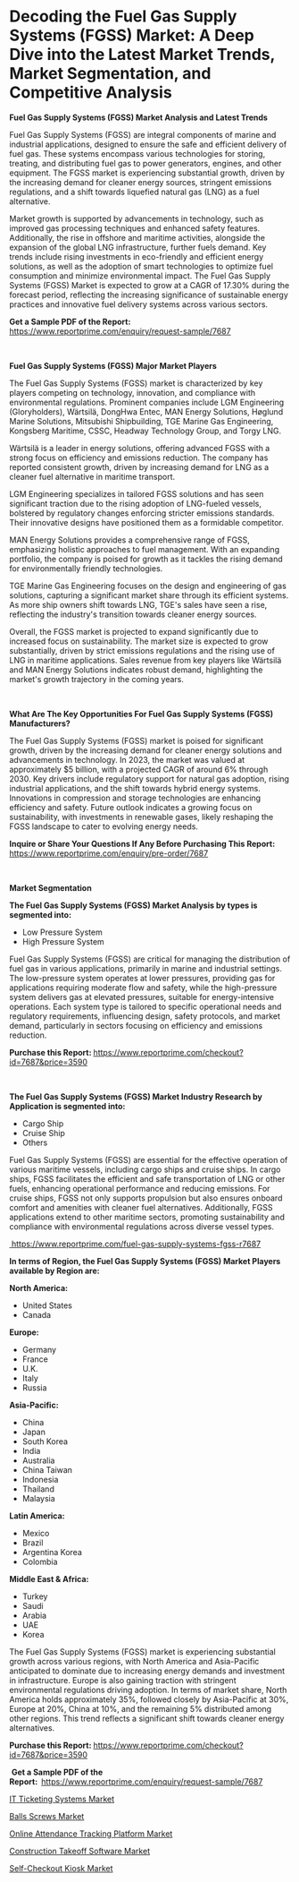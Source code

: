 <p><h1>Decoding the Fuel Gas Supply Systems (FGSS) Market: A Deep Dive into the Latest Market Trends, Market Segmentation, and Competitive Analysis</h1></p><p><strong>Fuel Gas Supply Systems (FGSS) Market Analysis and Latest Trends</strong></p>
<p><p>Fuel Gas Supply Systems (FGSS) are integral components of marine and industrial applications, designed to ensure the safe and efficient delivery of fuel gas. These systems encompass various technologies for storing, treating, and distributing fuel gas to power generators, engines, and other equipment. The FGSS market is experiencing substantial growth, driven by the increasing demand for cleaner energy sources, stringent emissions regulations, and a shift towards liquefied natural gas (LNG) as a fuel alternative.</p><p>Market growth is supported by advancements in technology, such as improved gas processing techniques and enhanced safety features. Additionally, the rise in offshore and maritime activities, alongside the expansion of the global LNG infrastructure, further fuels demand. Key trends include rising investments in eco-friendly and efficient energy solutions, as well as the adoption of smart technologies to optimize fuel consumption and minimize environmental impact. The Fuel Gas Supply Systems (FGSS) Market is expected to grow at a CAGR of 17.30% during the forecast period, reflecting the increasing significance of sustainable energy practices and innovative fuel delivery systems across various sectors.</p></p>
<p><strong>Get a Sample PDF of the Report:&nbsp;</strong> <a href="https://www.reportprime.com/enquiry/request-sample/7687?utm_campaign=1837&utm_medium=2&utm_source=Github&utm_content=ia&utm_term=25112024&utm_id=fuel-gas-supply-systems-fgss">https://www.reportprime.com/enquiry/request-sample/7687</a></p>
<p>&nbsp;</p>
<p><strong>Fuel Gas Supply Systems (FGSS) Major Market Players</strong></p>
<p><p>The Fuel Gas Supply Systems (FGSS) market is characterized by key players competing on technology, innovation, and compliance with environmental regulations. Prominent companies include LGM Engineering (Gloryholders), Wärtsilä, DongHwa Entec, MAN Energy Solutions, Høglund Marine Solutions, Mitsubishi Shipbuilding, TGE Marine Gas Engineering, Kongsberg Maritime, CSSC, Headway Technology Group, and Torgy LNG.</p><p>Wärtsilä is a leader in energy solutions, offering advanced FGSS with a strong focus on efficiency and emissions reduction. The company has reported consistent growth, driven by increasing demand for LNG as a cleaner fuel alternative in maritime transport.</p><p>LGM Engineering specializes in tailored FGSS solutions and has seen significant traction due to the rising adoption of LNG-fueled vessels, bolstered by regulatory changes enforcing stricter emissions standards. Their innovative designs have positioned them as a formidable competitor.</p><p>MAN Energy Solutions provides a comprehensive range of FGSS, emphasizing holistic approaches to fuel management. With an expanding portfolio, the company is poised for growth as it tackles the rising demand for environmentally friendly technologies.</p><p>TGE Marine Gas Engineering focuses on the design and engineering of gas solutions, capturing a significant market share through its efficient systems. As more ship owners shift towards LNG, TGE's sales have seen a rise, reflecting the industry's transition towards cleaner energy sources.</p><p>Overall, the FGSS market is projected to expand significantly due to increased focus on sustainability. The market size is expected to grow substantially, driven by strict emissions regulations and the rising use of LNG in maritime applications. Sales revenue from key players like Wärtsilä and MAN Energy Solutions indicates robust demand, highlighting the market's growth trajectory in the coming years.</p></p>
<p>&nbsp;</p>
<p><strong>What Are The Key Opportunities For Fuel Gas Supply Systems (FGSS) Manufacturers?</strong></p>
<p><p>The Fuel Gas Supply Systems (FGSS) market is poised for significant growth, driven by the increasing demand for cleaner energy solutions and advancements in technology. In 2023, the market was valued at approximately $5 billion, with a projected CAGR of around 6% through 2030. Key drivers include regulatory support for natural gas adoption, rising industrial applications, and the shift towards hybrid energy systems. Innovations in compression and storage technologies are enhancing efficiency and safety. Future outlook indicates a growing focus on sustainability, with investments in renewable gases, likely reshaping the FGSS landscape to cater to evolving energy needs.</p></p>
<p><strong>Inquire or Share Your Questions If Any Before Purchasing This Report:</strong> <a href="https://www.reportprime.com/enquiry/pre-order/7687?utm_campaign=1837&utm_medium=2&utm_source=Github&utm_content=ia&utm_term=25112024&utm_id=fuel-gas-supply-systems-fgss">https://www.reportprime.com/enquiry/pre-order/7687</a></p>
<p>&nbsp;</p>
<p><strong>Market Segmentation</strong></p>
<p><strong>The Fuel Gas Supply Systems (FGSS) Market Analysis by types is segmented into:</strong></p>
<p><ul><li>Low Pressure System</li><li>High Pressure System</li></ul></p>
<p><p>Fuel Gas Supply Systems (FGSS) are critical for managing the distribution of fuel gas in various applications, primarily in marine and industrial settings. The low-pressure system operates at lower pressures, providing gas for applications requiring moderate flow and safety, while the high-pressure system delivers gas at elevated pressures, suitable for energy-intensive operations. Each system type is tailored to specific operational needs and regulatory requirements, influencing design, safety protocols, and market demand, particularly in sectors focusing on efficiency and emissions reduction.</p></p>
<p><strong>Purchase this Report:&nbsp;</strong><a href="https://www.reportprime.com/checkout?id=7687&price=3590&utm_campaign=1837&utm_medium=2&utm_source=Github&utm_content=ia&utm_term=25112024&utm_id=fuel-gas-supply-systems-fgss">https://www.reportprime.com/checkout?id=7687&price=3590</a></p>
<p>&nbsp;</p>
<p><strong>The Fuel Gas Supply Systems (FGSS) Market Industry Research by Application is segmented into:</strong></p>
<p><ul><li>Cargo Ship</li><li>Cruise Ship</li><li>Others</li></ul></p>
<p><p>Fuel Gas Supply Systems (FGSS) are essential for the effective operation of various maritime vessels, including cargo ships and cruise ships. In cargo ships, FGSS facilitates the efficient and safe transportation of LNG or other fuels, enhancing operational performance and reducing emissions. For cruise ships, FGSS not only supports propulsion but also ensures onboard comfort and amenities with cleaner fuel alternatives. Additionally, FGSS applications extend to other maritime sectors, promoting sustainability and compliance with environmental regulations across diverse vessel types.</p></p>
<p><a href="https://www.reportprime.com/fuel-gas-supply-systems-fgss-r7687?utm_campaign=1837&utm_medium=2&utm_source=Github&utm_content=ia&utm_term=25112024&utm_id=fuel-gas-supply-systems-fgss">&nbsp;https://www.reportprime.com/fuel-gas-supply-systems-fgss-r7687</a></p>
<p><strong>In terms of Region, the Fuel Gas Supply Systems (FGSS) Market Players available by Region are:</strong></p>
<p>
    <p> <strong> North America: </strong>
        <ul>
            <li>United States</li>
            <li>Canada</li>
        </ul>
        </p> 
    <p> <strong> Europe: </strong>
        <ul>
            <li>Germany</li>
            <li>France</li>
            <li>U.K.</li>
            <li>Italy</li>
            <li>Russia</li>
        </ul>
        </p> 
    <p> <strong> Asia-Pacific: </strong>
        <ul>
            <li>China</li>
            <li>Japan</li>
            <li>South Korea</li>
            <li>India</li>
            <li>Australia</li>
            <li>China Taiwan</li>
            <li>Indonesia</li>
            <li>Thailand</li>
            <li>Malaysia</li>
        </ul>
        </p> 
    <p> <strong> Latin America: </strong>
        <ul>
            <li>Mexico</li>
            <li>Brazil</li>
            <li>Argentina Korea</li>
            <li>Colombia</li>
        </ul>
        </p> 
    <p> <strong> Middle East & Africa: </strong>
        <ul>
            <li>Turkey</li>
            <li>Saudi</li>
            <li>Arabia</li>
            <li>UAE</li>
            <li>Korea</li>
        </ul>
    </p>
    </p>
<p><p>The Fuel Gas Supply Systems (FGSS) market is experiencing substantial growth across various regions, with North America and Asia-Pacific anticipated to dominate due to increasing energy demands and investment in infrastructure. Europe is also gaining traction with stringent environmental regulations driving adoption. In terms of market share, North America holds approximately 35%, followed closely by Asia-Pacific at 30%, Europe at 20%, China at 10%, and the remaining 5% distributed among other regions. This trend reflects a significant shift towards cleaner energy alternatives.</p></p>
<p><strong>Purchase this Report: </strong><a href="https://www.reportprime.com/checkout?id=7687&price=3590&utm_campaign=1837&utm_medium=2&utm_source=Github&utm_content=ia&utm_term=25112024&utm_id=fuel-gas-supply-systems-fgss">https://www.reportprime.com/checkout?id=7687&price=3590</a></p>
<p>&nbsp;<strong>Get a Sample PDF of the Report:&nbsp;&nbsp;</strong><a href="https://www.reportprime.com/enquiry/request-sample/7687?utm_campaign=1837&utm_medium=2&utm_source=Github&utm_content=ia&utm_term=25112024&utm_id=fuel-gas-supply-systems-fgss">https://www.reportprime.com/enquiry/request-sample/7687</a></p>
<p><strong></strong></p>
<p><p><a href="https://www.linkedin.com/pulse/exploring-ticketing-systems-market-size-share-revenue-cl5ac?utm_campaign=1837&utm_medium=2&utm_source=Github&utm_content=ia&utm_term=25112024&utm_id=fuel-gas-supply-systems-fgss">IT Ticketing Systems Market</a></p><p><a href="https://github.com/carmelacoderre833/Market-Research-Report-List-1/blob/main/balls-screws-market.md?utm_campaign=1837&utm_medium=2&utm_source=Github&utm_content=ia&utm_term=25112024&utm_id=fuel-gas-supply-systems-fgss">Balls Screws Market</a></p><p><a href="https://issuu.com/reportprime-2/docs/online-attendance-tracking-platform_3c8713537c352b?utm_campaign=1837&utm_medium=2&utm_source=Github&utm_content=ia&utm_term=25112024&utm_id=fuel-gas-supply-systems-fgss">Online Attendance Tracking Platform Market</a></p><p><a href="https://www.linkedin.com/pulse/global-construction-takeoff-software-95-cagr-forecast-2024-lvb2e?utm_campaign=1837&utm_medium=2&utm_source=Github&utm_content=ia&utm_term=25112024&utm_id=fuel-gas-supply-systems-fgss">Construction Takeoff Software Market</a></p><p><a href="https://github.com/tona7vba/Market-Research-Report-List-1/blob/main/self-checkout-kiosk-market.md?utm_campaign=1837&utm_medium=2&utm_source=Github&utm_content=ia&utm_term=25112024&utm_id=fuel-gas-supply-systems-fgss">Self-Checkout Kiosk Market</a></p></p>